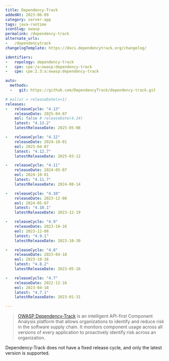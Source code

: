 ```yaml
---
title: Dependency-Track
addedAt: 2023-06-09
category: server-app
tags: java-runtime
iconSlug: owasp
permalink: /dependency-track
alternate_urls:
-   /dependencytrack
changelogTemplate: https://docs.dependencytrack.org/changelog/

identifiers:
-   repology: dependency-track
-   cpe: cpe:/a:owasp:dependency-track
-   cpe: cpe:2.3:a:owasp:dependency-track

auto:
  methods:
  -   git: https://github.com/DependencyTrack/dependency-track.git

# eol(x) = releaseDate(x+1)
releases:
-   releaseCycle: "4.13"
    releaseDate: 2025-04-07
    eol: false # releaseDate(4.14)
    latest: "4.13.2"
    latestReleaseDate: 2025-05-08

-   releaseCycle: "4.12"
    releaseDate: 2024-10-01
    eol: 2025-04-07
    latest: "4.12.7"
    latestReleaseDate: 2025-03-12

-   releaseCycle: "4.11"
    releaseDate: 2024-05-07
    eol: 2024-10-01
    latest: "4.11.7"
    latestReleaseDate: 2024-08-14

-   releaseCycle: "4.10"
    releaseDate: 2023-12-08
    eol: 2024-05-07
    latest: "4.10.1"
    latestReleaseDate: 2023-12-19

-   releaseCycle: "4.9"
    releaseDate: 2023-10-16
    eol: 2023-12-08
    latest: "4.9.1"
    latestReleaseDate: 2023-10-30

-   releaseCycle: "4.8"
    releaseDate: 2023-04-18
    eol: 2023-10-16
    latest: "4.8.2"
    latestReleaseDate: 2023-05-16

-   releaseCycle: "4.7"
    releaseDate: 2022-12-16
    eol: 2023-04-18
    latest: "4.7.1"
    latestReleaseDate: 2023-01-31

---
```


> [OWASP Dependency-Track](https://dependencytrack.org/) is an intelligent API-first Component
> Analysis platform that allows organizations to identify and reduce risk in the software supply
> chain. It monitors component usage across all versions of every application to
> proactively identify risk across an organization.

Dependency-Track does not have a fixed release cycle, and only the latest version is supported.
